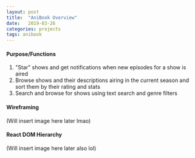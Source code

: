 ```yaml
---
layout: post
title:  "AniBook Overview"
date:   2019-03-26
categories: projects
tags: anibook
---
```


#### Purpose/Functions
1. "Star" shows and get notifications when new episodes for a show is aired
2. Browse shows and their descriptions airing in the current season and sort them by their rating and stats
3. Search and browse for shows using text search and genre filters

#### Wireframing
(Will insert image here later lmao)

#### React DOM Hierarchy
(Will insert image here later also lol)

